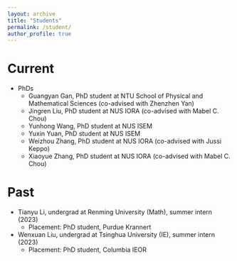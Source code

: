```yaml
---
layout: archive
title: "Students"
permalink: /student/
author_profile: true
---
```


Current
======
* PhDs
  * Guangyan Gan, PhD student at NTU School of Physical and Mathematical Sciences (co-advised with Zhenzhen Yan)
  * Jingren Liu, PhD student at NUS IORA (co-advised with Mabel C. Chou)
  * Yunhong Wang, PhD student at NUS ISEM
  * Yuxin Yuan, PhD student at NUS ISEM
  * Weizhou Zhang, PhD student at NUS IORA (co-advised with Jussi Keppo)
  * Xiaoyue Zhang, PhD student at NUS IORA (co-advised with Mabel C. Chou)
<!-- * Visiting PhDs
  * Shuang Jin, PhD student at NJU Business School
  * Yue Lyu, PhD student at UPC School of Economics and Management
  * Zheng Tan, PhD student at USTC Dept. of Management Science
  * Jinlong Zhou, PhD student at CSU School of Transportation Engineering -->
<!-- * RAs
  * Zhuoru Li, undergrad at Fudan School of Mathematical Sciences
  * Yuhang Lu, master's student at NUS ISEM
  * Sihan Wang, undergrad at USTC School of Mathematical Sciences
  * Congcong Zeng, BA in Finance (Peking U)/MS in Business Analysis (HKU) -->
Past
======
* Tianyu Li, undergrad at Renming University (Math), summer intern (2023)
  * Placement: PhD student, Purdue Krannert
* Wenxuan Liu, undergrad at Tsinghua University (IE), summer intern (2023)
  * Placement: PhD student, Columbia IEOR
